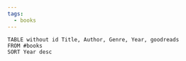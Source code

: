 ```yaml
---
tags:
  - books
---
```


```datacards
TABLE without id Title, Author, Genre, Year, goodreads
FROM #books 
SORT Year desc
```


